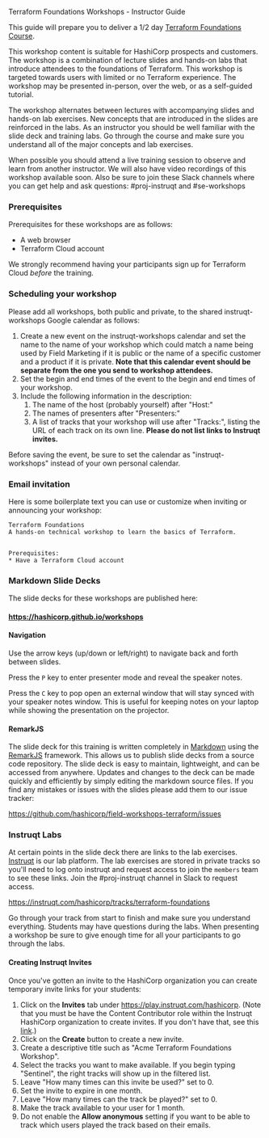  Terraform Foundations Workshops - Instructor Guide

This guide will prepare you to deliver a 1/2 day [Terraform Foundations Course](https://hashicorp.github.io/workshops).

This workshop content is suitable for HashiCorp prospects and customers. The workshop is a combination of lecture slides and hands-on labs that introduce attendees to the foundations of Terraform. This workshop is targeted towards users with limited or no Terraform experience. The workshop may be presented in-person, over the web, or as a self-guided tutorial.

The workshop alternates between lectures with accompanying slides and hands-on lab exercises. New concepts that are introduced in the slides are reinforced in the labs. As an instructor you should be well familiar with the slide deck and training labs. Go through the course and make sure you understand all of the major concepts and lab exercises.

When possible you should attend a live training session to observe and learn from another instructor. We will also have video recordings of this workshop available soon. Also be sure to join these Slack channels where you can get help and ask questions: #proj-instruqt and #se-workshops

### Prerequisites
Prerequisites for these workshops are as follows:

* A web browser
* Terraform Cloud account

We strongly recommend having your participants sign up for Terraform Cloud *before* the training.

### Scheduling your workshop
Please add all workshops, both public and private, to the shared instruqt-workshops Google calendar as follows:

1. Create a new event on the instruqt-workshops calendar and set the name to the name of your workshop which could match a name being used by Field Marketing if it is public or the name of a specific customer and a product if it is private. **Note that this calendar event should be separate from the one you send to workshop attendees.**
2. Set the begin and end times of the event to the begin and end times of your workshop.
3. Include the following information in the description:
    1. The name of the host (probably yourself) after "Host:"
    2. The names of presenters after "Presenters:"
    3. A list of tracks that your workshop will use after "Tracks:", listing the URL of each track on its own line. **Please do not list links to Instruqt invites.**

Before saving the event, be sure to set the calendar as "instruqt-workshops" instead of your own personal calendar.

### Email invitation
Here is some boilerplate text you can use or customize when inviting or announcing your workshop:

```
Terraform Foundations
A hands-on technical workshop to learn the basics of Terraform.


Prerequisites:
* Have a Terraform Cloud account

```

### Markdown Slide Decks
The slide decks for these workshops are published here:

#### https://hashicorp.github.io/workshops

#### Navigation
Use the arrow keys (up/down or left/right) to navigate back and forth between slides.

Press the `P` key to enter presenter mode and reveal the speaker notes.

Press the `C` key to pop open an external window that will stay synced with your speaker notes window. This is useful for keeping notes on your laptop while showing the presentation on the projector.

#### RemarkJS
The slide deck for this training is written completely in [Markdown](https://guides.github.com/features/mastering-markdown/) using the [RemarkJS](https://remarkjs.com/#1) framework. This allows us to publish slide decks from a source code repository. The slide deck is easy to maintain, lightweight, and can be accessed from anywhere. Updates and changes to the deck can be made quickly and efficiently by simply editing the markdown source files. If you find any mistakes or issues with the slides please add them to our issue tracker:

https://github.com/hashicorp/field-workshops-terraform/issues

### Instruqt Labs
At certain points in the slide deck there are links to the lab exercises. [Instruqt](https://instruqt.com/hashicorp) is our lab platform. The lab exercises are stored in private tracks so you'll need to log onto instruqt and request access to join the `members` team to see these links. Join the #proj-instruqt channel in Slack to request access.

https://instruqt.com/hashicorp/tracks/terraform-foundations<br>

Go through your track from start to finish and make sure you understand everything. Students may have questions during the labs. When presenting a workshop be sure to give enough time for all your participants to go through the labs.

#### Creating Instruqt Invites
Once you've gotten an invite to the HashiCorp organization you can create temporary invite links for your students:

1. Click on the **Invites** tab under https://play.instruqt.com/hashicorp. (Note that you must be have the Content Contributor role within the Instruqt HashiCorp organization to create invites. If you don't have that, see this [link](https://hashicorp.atlassian.net/wiki/spaces/SE/pages/511574174/Instruqt+and+Remark+Contributor+Guide#InstruqtandRemarkContributorGuide-GettingAccess).)
2. Click on the **Create** button to create a new invite.
3. Create a descriptive title such as "Acme Terraform Foundations Workshop".
4. Select the tracks you want to make available. If you begin typing "Sentinel", the right tracks will show up in the filtered list.
5. Leave "How many times can this invite be used?" set to 0.
6. Set the invite to expire in one month.
7. Leave "How many times can the track be played?" set to 0.
8. Make the track available to your user for 1 month.
9. Do not enable the **Allow anonymous** setting if you want to be able to track which users played the track based on their emails.
